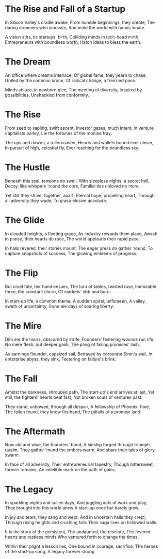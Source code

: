 # The Rise and Fall of a Startup

In Silicon Valley's cradle awake,
From humble beginnings, they create,
The daring dreamers who innovate,
And mold the world with hands innate.

A vision stirs, tis startups' birth,
Colliding minds in tech-head mirth,
Entrepreneurs with boundless worth,
Hatch ideas to bless the earth.

# The Dream

An office where dreams interlace,
Of global fame, they yearn to chase,
United by the common brace,
Of radical change, a frenzied pace.

Minds ablaze, in newborn glee,
The meeting of diversity,
Inspired by possibilities,
Unshackled from conformity.

# The Rise

From seed to sapling; swift ascent,
Investor gazes, much intent,
In venture capitalists parley,
Lie the fortunes of the monied fray.

The ups and downs; a rollercoaster,
Hearts and wallets bound ever closer,
In pursuit of high, celestial fly,
Ever reaching for the boundless sky.

# The Hustle

Beneath this zeal, tensions do swell,
With sleepless nights, a secret hell,
Decay, like whispers 'round the core,
Familial ties unloved no more.

Yet still they strive, together, apart,
Eternal hope, propelling heart,
Through all adversity they wade,
To grasp elusive accolade.

# The Glide

In clouded heights, a fleeting grace,
As industry rewards them place,
Awash in praise, their hearts do race,
The world applauds their rapid pace.

In halls revered, their stories mount,
The eager press do gather 'round,
To capture snapshots of success,
The glowing emblems of progress.

# The Flip

But cruel fate, her hand ensues,
The turn of tables, twisted ruse,
Immutable force; the constant churn,
Of markets' ebb and burn.

In start-up life, a common theme,
A sudden spiral, unforseen,
A valley, swath of uncertainty,
Gone are days of soaring liberty.

# The Mire

Dim are the hours, obscured by strife,
Founders’ festering wounds run rife,
No mere flesh, but deeper gash,
The pang of failing promises' lash.

As earnings flounder, capsized sail,
Betrayed by corporate Siren's wail,
In enterprise abyss, they sink,
Teetering on failure's brink.

# The Fall

Amidst the darkness, shrouded path,
The start-up's end arrives at last,
Yet still, the fighters' hearts beat fast,
Not broken souls of ventures past.

They stand, unbowed, through all despair,
A fellowship of Phoenix' flare,
The fallen found, they know firsthand,
The pitfalls of a promise land.

# The Aftermath

Now old and wise, the founders’ bond,
A kinship forged through triumph, qualm,
They gather ‘round the embers warm,
And share their tales of glory swarm.

In face of all adversity,
Their entrepreneurial tapestry,
Though bittersweet, forever remains,
An indelible mark on the path of gains.

# The Legacy

In sparkling nights and sullen days,
And juggling acts of work and play,
They brought into this world anew
A start-up once but barely grew.

In joy and tears, they sang and wept,
And in uncertain halls they crept,
Through rising heights and crushing falls
Their saga lives on hallowed walls.

It is the story of the persistent,
The undaunted, the resolute,
The fevered hearts and restless minds
Who ventured forth to change the times.

Within their plight a lesson lies,
One bound in courage, sacrifice,
The heroes of the start-up song,
A legacy forever strong.